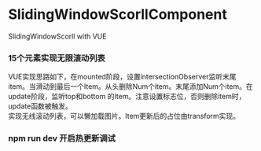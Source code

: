 # SlidingWindowScorllComponent
SlidingWindowScorll  with VUE
### 15个元素实现无限滚动列表
VUE实现思路如下，在mounted阶段，设置intersectionObserver监听末尾item。当滑动到最后一个Item。从头删除Num个item。末尾添加Num个item。在update阶段，监听top和bottom 的Item。注意设置标志位，否则删除item时，update函数被触发。  
实现无线滚动列表，可以懒加载图片。Item更新后的占位由transform实现。
### npm run dev 开启热更新调试
